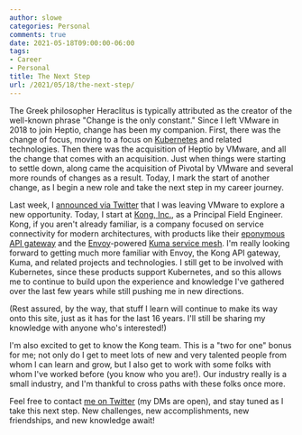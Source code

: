 ```yaml
---
author: slowe
categories: Personal
comments: true
date: 2021-05-18T09:00:00-06:00
tags:
- Career
- Personal
title: The Next Step
url: /2021/05/18/the-next-step/
---
```


The Greek philosopher Heraclitus is typically attributed as the creator of the well-known phrase "Change is the only constant." Since I left VMware in 2018 to join Heptio, change has been my companion. First, there was the change of focus, moving to a focus on [Kubernetes][link-7] and related technologies. Then there was the acquisition of Heptio by VMware, and all the change that comes with an acquisition. Just when things were starting to settle down, along came the acquisition of Pivotal by VMware and several more rounds of changes as a result. Today, I mark the start of another change, as I begin a new role and take the next step in my career journey.<!--more-->

Last week, I [announced via Twitter][link-1] that I was leaving VMware to explore a new opportunity. Today, I start at [Kong, Inc.][link-2], as a Principal Field Engineer. Kong, if you aren't already familiar, is a company focused on service connectivity for modern architectures, with products like their [eponymous API gateway][link-5] and the [Envoy][link-3]-powered [Kuma service mesh][link-4]. I'm really looking forward to getting much more familiar with Envoy, the Kong API gateway, Kuma, and related projects and technologies. I still get to be involved with Kubernetes, since these products support Kubernetes, and so this allows me to continue to build upon the experience and knowledge I've gathered over the last few years while still pushing me in new directions.

(Rest assured, by the way, that stuff I learn will continue to make its way onto this site, just as it has for the last 16 years. I'll still be sharing my knowledge with anyone who's interested!)

I'm also excited to get to know the Kong team. This is a "two for one" bonus for me; not only do I get to meet lots of new and very talented people from whom I can learn and grow, but I also get to work with some folks with whom I've worked before (you know who you are!). Our industry really is a small industry, and I'm thankful to cross paths with these folks once more. 

Feel free to contact [me on Twitter][link-6] (my DMs are open), and stay tuned as I take this next step. New challenges, new accomplishments, new friendships, and new knowledge await!

[link-1]: https://twitter.com/scott_lowe/status/1391892660085039107
[link-2]: https://konghq.com/
[link-3]: https://www.envoyproxy.io/
[link-4]: https://kuma.io/
[link-5]: https://konghq.com/kong/
[link-6]: https://twitter.com/scott_lowe
[link-7]: https://kubernetes.io/